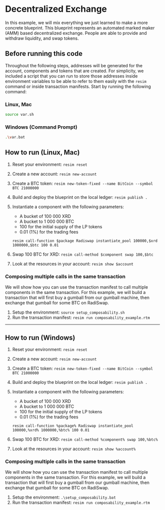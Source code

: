 # Decentralized Exchange
In this example, we will mix everything we just learned to make a more concrete blueprint. This blueprint represents an automated marked maker (AMM) based decentralized exchange. People are able to provide and withdraw liquidity, and swap tokens.

## Before running this code
Throughout the following steps, addresses will be generated for the account, components and tokens that are created. For simplicity, we included a script that you can run to store those addresses inside environment variables to be able to refer to them easily with the `resim` command or inside transaction manifests. Start by running the following command:

### Linux, Mac
```bash
source var.sh
```

### Windows (Command Prompt)
```bash
.\var.bat
```

## How to run (Linux, Mac)
1. Reset your environment: `resim reset`
1. Create a new account: `resim new-account`
1. Create a BTC token: `resim new-token-fixed --name BitCoin --symbol BTC 21000000`
1. Build and deploy the blueprint on the local ledger: `resim publish .`
1. Instantiate a component with the following parameters:
    * A bucket of 100 000 XRD
    * A bucket to 1 000 000 BTC
    * 100 for the initial supply of the LP tokens
    * 0.01 (1%) for the trading fees

    `resim call-function $package Radiswap instantiate_pool 100000,$xrd 1000000,$btc 100 0.01`
1. Swap 100 BTC for XRD: `resim call-method $component swap 100,$btc`
1. Look at the resources in your account: `resim show $account`

### Composing multiple calls in the same transaction
We will show how you can use the transaction manifest to call multiple components in the same transaction. For this example, we will build a transaction that will first buy a gumball from our gumball machine, then exchange that gumball for some BTC on RadiSwap.

1. Setup the environment: `source setup_composability.sh`
2. Run the transaction manifest: `resim run composability_example.rtm`

---

## How to run (Windows)
1. Reset your environment: `resim reset`
1. Create a new account: `resim new-account`
1. Create a BTC token: `resim new-token-fixed --name BitCoin --symbol BTC 21000000`
1. Build and deploy the blueprint on the local ledger: `resim publish .`
1. Instantiate a component with the following parameters:
    * A bucket of 100 000 XRD
    * A bucket to 1 000 000 BTC
    * 100 for the initial supply of the LP tokens
    * 0.01 (1%) for the trading fees

    `resim call-function %package% Radiswap instantiate_pool 100000,%xrd% 1000000,%btc% 100 0.01`
1. Swap 100 BTC for XRD: `resim call-method %component% swap 100,%btc%`
1. Look at the resources in your account: `resim show %account%`

### Composing multiple calls in the same transaction
We will show how you can use the transaction manifest to call multiple components in the same transaction. For this example, we will build a transaction that will first buy a gumball from our gumball machine, then exchange that gumball for some BTC on RadiSwap.

1. Setup the environment: `.\setup_composability.bat`
2. Run the transaction manifest: `resim run composability_example.rtm`
